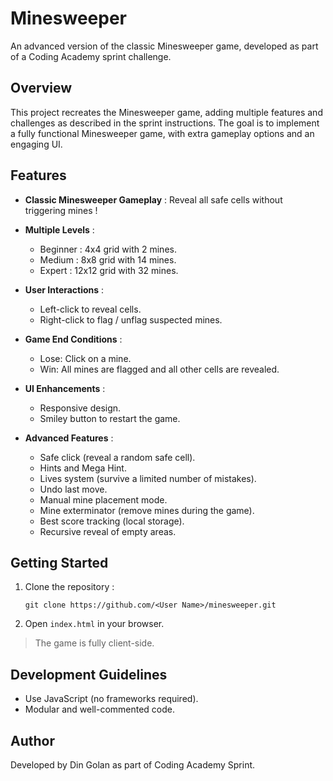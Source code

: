 # Minesweeper

An advanced version of the classic Minesweeper game, developed as part of a Coding Academy sprint challenge.

## Overview

This project recreates the Minesweeper game, adding multiple features and challenges as described in the sprint instructions. 
The goal is to implement a fully functional Minesweeper game, with extra gameplay options and an engaging UI.

## Features

- **Classic Minesweeper Gameplay** :
  Reveal all safe cells without triggering mines !

- **Multiple Levels** :
  - Beginner : 4x4 grid with 2 mines.
  - Medium : 8x8 grid with 14 mines.
  - Expert : 12x12 grid with 32 mines.

- **User Interactions** :
  - Left-click to reveal cells.
  - Right-click to flag / unflag suspected mines.

- **Game End Conditions** :
  - Lose: Click on a mine.
  - Win: All mines are flagged and all other cells are revealed.

- **UI Enhancements** :
  - Responsive design.  
  - Smiley button to restart the game.

- **Advanced Features** :
  - Safe click (reveal a random safe cell).
  - Hints and Mega Hint.
  - Lives system (survive a limited number of mistakes).
  - Undo last move.
  - Manual mine placement mode.
  - Mine exterminator (remove mines during the game).
  - Best score tracking (local storage).
  - Recursive reveal of empty areas.

## Getting Started

1. Clone the repository :
    ```
    git clone https://github.com/<User Name>/minesweeper.git
    ```

2. Open `index.html` in your browser.

> The game is fully client-side.

## Development Guidelines

- Use JavaScript (no frameworks required).
- Modular and well-commented code.

## Author

Developed by Din Golan as part of Coding Academy Sprint.
